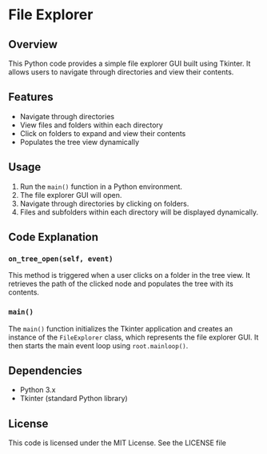 
# File Explorer

## Overview

This Python code provides a simple file explorer GUI built using Tkinter. It allows users to navigate through directories and view their contents.

## Features

- Navigate through directories
- View files and folders within each directory
- Click on folders to expand and view their contents
- Populates the tree view dynamically

## Usage

1. Run the `main()` function in a Python environment.
2. The file explorer GUI will open.
3. Navigate through directories by clicking on folders.
4. Files and subfolders within each directory will be displayed dynamically.

## Code Explanation

### `on_tree_open(self, event)`

This method is triggered when a user clicks on a folder in the tree view. It retrieves the path of the clicked node and populates the tree with its contents.

### `main()`

The `main()` function initializes the Tkinter application and creates an instance of the `FileExplorer` class, which represents the file explorer GUI. It then starts the main event loop using `root.mainloop()`.

## Dependencies

- Python 3.x
- Tkinter (standard Python library)

## License

This code is licensed under the MIT License. See the LICENSE file
